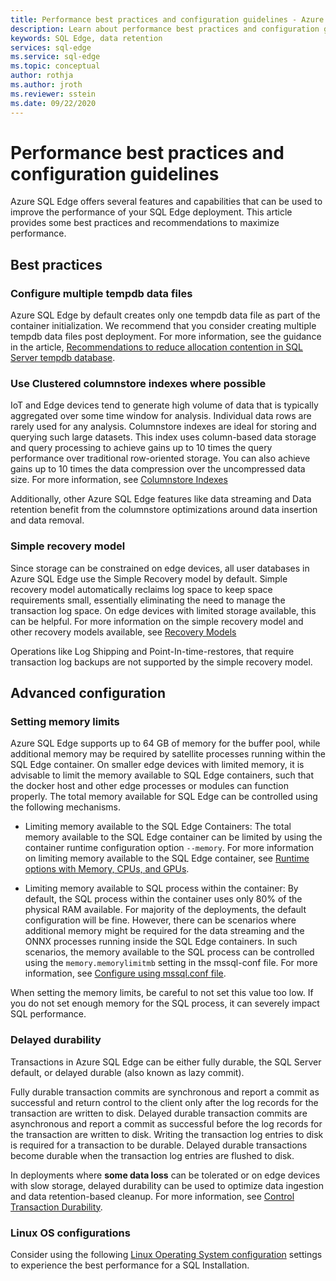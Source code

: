 ```yaml
---
title: Performance best practices and configuration guidelines - Azure SQL Edge
description: Learn about performance best practices and configuration guidelines in Azure SQL Edge
keywords: SQL Edge, data retention
services: sql-edge
ms.service: sql-edge
ms.topic: conceptual
author: rothja
ms.author: jroth
ms.reviewer: sstein
ms.date: 09/22/2020
---
```

# Performance best practices and configuration guidelines

Azure SQL Edge offers several features and capabilities that can be used to improve the performance of your SQL Edge deployment. This article provides some best practices and recommendations to maximize performance. 

## Best practices 

### Configure multiple tempdb data files

Azure SQL Edge by default creates only one tempdb data file as part of the container initialization. We recommend that you consider creating multiple tempdb data files post deployment. For more information, see the guidance in the article, [Recommendations to reduce allocation contention in SQL Server tempdb database](https://support.microsoft.com/help/2154845/recommendations-to-reduce-allocation-contention-in-sql-server-tempdb-d).

### Use Clustered columnstore indexes where possible

IoT and Edge devices tend to generate high volume of data that is typically aggregated over some time window for analysis. Individual data rows are rarely used for any analysis. Columnstore indexes are ideal for storing and querying such large datasets. This index uses column-based data storage and query processing to achieve gains up to 10 times the query performance over traditional row-oriented storage. You can also achieve gains up to 10 times the data compression over the uncompressed data size. For more information, see [Columnstore Indexes](/sql/relational-databases/indexes/columnstore-indexes-overview)

Additionally, other Azure SQL Edge features like data streaming and Data retention benefit from the columnstore optimizations around data insertion and data removal. 

### Simple recovery model

Since storage can be constrained on edge devices, all user databases in Azure SQL Edge use the Simple Recovery model by default. Simple recovery model automatically reclaims log space to keep space requirements small, essentially eliminating the need to manage the transaction log space. On edge devices with limited storage available, this can be helpful. For more information on the simple recovery model and other recovery models available, see [Recovery Models](/sql/relational-databases/backup-restore/recovery-models-sql-server)

Operations like Log Shipping and Point-In-time-restores, that require transaction log backups are not supported by the simple recovery model.  

## Advanced configuration 

### Setting memory limits

Azure SQL Edge supports up to 64 GB of memory for the buffer pool, while additional memory may be required by satellite processes running within the SQL Edge container. On smaller edge devices with limited memory, it is advisable to limit the memory available to SQL Edge containers, such that the docker host and other edge processes or modules can function properly. The total memory available for SQL Edge can be controlled using the following mechanisms. 

- Limiting memory available to the SQL Edge Containers: The total memory available to the SQL Edge container can be limited by using the container runtime configuration option `--memory`. For more information on limiting memory available to the SQL Edge container, see [Runtime options with Memory, CPUs, and GPUs](https://docs.docker.com/config/containers/resource_constraints/).

- Limiting memory available to SQL process within the container: By default, the SQL process within the container uses only 80% of the physical RAM available. For majority of the deployments, the default configuration will be fine. However, there can be scenarios where additional memory might be required for the data streaming and the ONNX processes running inside the SQL Edge containers. In such scenarios, the memory available to the SQL process can be controlled using the `memory.memorylimitmb` setting in the mssql-conf file. For more information, see [Configure using mssql.conf file](configure.md#configure-by-using-an-mssqlconf-file).

When setting the memory limits, be careful to not set this value too low. If you do not set enough memory for the SQL process, it can severely impact SQL performance.

### Delayed durability

Transactions in Azure SQL Edge can be either fully durable, the SQL Server default, or delayed durable (also known as lazy commit).

Fully durable transaction commits are synchronous and report a commit as successful and return control to the client only after the log records for the transaction are written to disk. Delayed durable transaction commits are asynchronous and report a commit as successful before the log records for the transaction are written to disk. Writing the transaction log entries to disk is required for a transaction to be durable. Delayed durable transactions become durable when the transaction log entries are flushed to disk. 

In deployments where **some data loss** can be tolerated or on edge devices with slow storage, delayed durability can be used to optimize data ingestion and data retention-based cleanup. For more information, see [Control Transaction Durability](/sql/relational-databases/logs/control-transaction-durability).


### Linux OS configurations 

Consider using the following [Linux Operating System configuration](/sql/linux/sql-server-linux-performance-best-practices#linux-os-configuration) settings to experience the best performance for a SQL Installation.
